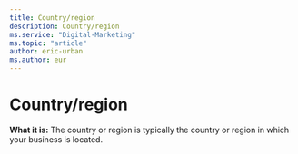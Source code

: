 ```yaml
---
title: Country/region
description: Country/region
ms.service: "Digital-Marketing"
ms.topic: "article"
author: eric-urban
ms.author: eur
---
```


# Country/region

**What it is:**  The country or region is typically the country or region in which your business is located.


